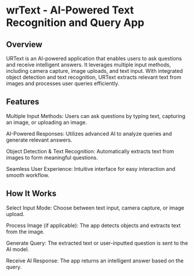 # wrText - AI-Powered Text Recognition and Query App

## Overview

URText is an AI-powered application that enables users to ask questions and receive intelligent answers. It leverages multiple input methods, including camera capture, image uploads, and text input. With integrated object detection and text recognition, URText extracts relevant text from images and processes user queries efficiently.

## Features

 Multiple Input Methods: Users can ask questions by typing text, capturing an image, or uploading an image.

 AI-Powered Responses: Utilizes advanced AI to analyze queries and generate relevant answers.

 Object Detection & Text Recognition: Automatically extracts text from images to form meaningful questions.

 Seamless User Experience: Intuitive interface for easy interaction and smooth workflow.

## How It Works
 Select Input Mode: Choose between text input, camera capture, or image upload.

Process Image (if applicable): The app detects objects and extracts text from the image.

Generate Query: The extracted text or user-inputted question is sent to the AI model.

 Receive AI Response: The app returns an intelligent answer based on the query.

